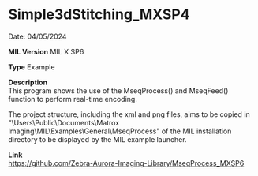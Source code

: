 # Simple3dStitching_MXSP4

Date: 04/05/2024

**MIL Version** MIL X SP6

**Type** Example

**Description**  
This program shows the use of the MseqProcess() and MseqFeed() function to perform real-time encoding.

The project structure, including the xml and png files, aims to be copied in "\Users\Public\Documents\Matrox Imaging\MIL\Examples\General\MseqProcess" of the MIL installation directory to be displayed by the MIL example launcher.

**Link**  
https://github.com/Zebra-Aurora-Imaging-Library/MseqProcess_MXSP6
